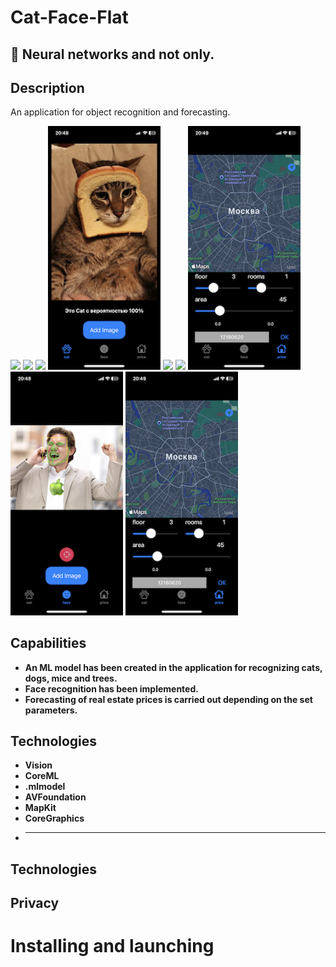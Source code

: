 # Cat-Face-Flat

## 🤖 Neural networks and not only.

## Description
<p> An application for object recognition and forecasting.</p>

<p>
 <img style="width: 180px;" src="https://github.com/NovikovaOlga/novikovaolga/blob/main/Other/CatFaceLine/Demo1.gif">
 <img style="width: 180px;" src="https://github.com/NovikovaOlga/novikovaolga/blob/main/Other/CatFaceLine/Demo2.gif">
 <img style="width: 180px;" src="https://github.com/NovikovaOlga/novikovaolga/blob/main/Other/CatFaceLine/Demo3.gif">
 <img style="width: 180px;" src="https://github.com/NovikovaOlga/novikovaolga/blob/main/Other/CatFaceLine/screen2.PNG">
 <img style="width: 180px;" src="https://github.com/NovikovaOlga/novikovaolga/blob/main/Other/CatFaceLine/screen5.PNG">
 <img style="width: 180px;" src="https://github.com/NovikovaOlga/novikovaolga/blob/main/Other/CatFaceLine/screen6.PNG">
 <img style="width: 180px;" src="https://github.com/NovikovaOlga/novikovaolga/blob/main/Other/CatFaceLine/screen4.PNG">
 <img style="width: 180px;" src="https://github.com/NovikovaOlga/novikovaolga/blob/main/Other/CatFaceLine/screen3.PNG">
 <img style="width: 180px;" src="https://github.com/NovikovaOlga/novikovaolga/blob/main/Other/CatFaceLine/screen4.PNG">
<p>

## Capabilities

- **An ML model has been created in the application for recognizing cats, dogs, mice and trees.**
- **Face recognition has been implemented.**
- **Forecasting of real estate prices is carried out depending on the set parameters.**


## Technologies
 - **Vision**
 - **CoreML**
 - **.mlmodel** 
 - **AVFoundation** 
 - **MapKit**
 - **CoreGraphics**
  - ****


## Technologies

## Privacy

# Installing and launching
